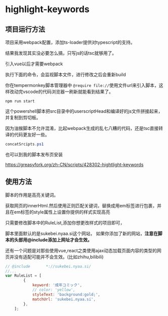 # highlight-keywords



## 项目运行方法

项目采用webpack配置，添加ts-loader提供对typescript的支持。

结果我发现其实没必要怎么搞，只写js的话tsc就够用了。

引入vue以后才需要webpack

执行下面的命令，会监视脚本文件，进行修改之后会重新build

你在tempermonkey脚本管理器中 `@require file://`使用文件url来引入脚本，这样改动完vscode的代码浏览器一刷新就能看到结果了。

```
npm run start 
```

这个powershell脚本把src目录中的userscriptHead和编译好的js文件拼接起来，并复制到剪切板。

因为油猴脚本不允许混淆，比起webpack生成的乱七八糟的代码，还是tsc直接转译的代码更友好一些。

```powershell
concatSrcipts.ps1
```

也可以到我的脚本发布页安装

https://greasyfork.org/zh-CN/scripts/428302-hightlight-keywords

## 使用方法

脚本的作用是高亮关键词。

获取网页的innerHtml.然后使用正则匹配关键词，替换成用em标签进行包裹，并且在em标签的style属性上设置你提供的样式实现高亮

只需要修改脚本中的RuleList,添加你想更改样式的项目即可，

脚本里面默认的是sukebei.nyaa.si这个网站，  如果你添加了新的网站，**注意在脚本的头部用@include添加上网址才会生效。**

还有一个问题是对那些使用vue,react之类使用ajax动态加载页面内容的类型的网页并没有适配可能并不会生效。(比如zhihu,bilibili)
```javascript
// @include       *://sukebei.nyaa.si/
//...
var RuleList = [
        {
            keyword: '成年コミック',
            // color: 'yellow',
            styleText: 'background:gold;',
            matchUrl: 'sukebei.nyaa.si',
        },
    ];
```


